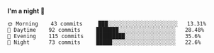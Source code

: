 <!--START_SECTION:waka-->
**I'm a night 🦉** 

```text
🌞 Morning    43 commits     ███░░░░░░░░░░░░░░░░░░░░░░   13.31% 
🌆 Daytime    92 commits     ███████░░░░░░░░░░░░░░░░░░   28.48% 
🌃 Evening    115 commits    █████████░░░░░░░░░░░░░░░░   35.6% 
🌙 Night      73 commits     █████░░░░░░░░░░░░░░░░░░░░   22.6%

```



<!--END_SECTION:waka-->
